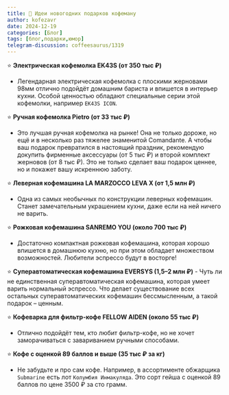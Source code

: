 ```yaml
---
title: 🎄 Идеи новогодних подарков кофеману
author: kofezavr
date: 2024-12-19
categories: [Блог]
tags: [блог,подарки,юмор]
telegram-discussion: coffeesaurus/1319
--- 
```

⭐️ **Электрическая кофемолка EK43S (от 350 тыс ₽)**
- Легендарная электрическая кофемолка с плоскими жерновами 98мм отлично подойдёт домашним бариста и впишется в интерьер кухни. Особой ценностью обладают специальные серии этой кофемолки, например `EK43S ICON`.  

⭐️ **Ручная кофемолка Pietro (от 33 тыс ₽)**
- Это лучшая ручная кофемолка на рынке! Она не только дороже, но ещё и в несколько раз тяжелее знаменитой Comandante. А чтобы ваш подарок превратился в настоящий праздник, рекомендую докупить фирменные аксессуары (от 5 тыс ₽) и второй комплект жерновов (от 8 тыс ₽). Это не только сделает ваш подарок ценнее, но и покажет вашу искреннюю заботу.

⭐️ **Леверная кофемашина LA MARZOCCO LEVA X (от 1,5 млн ₽)**
- Одна из самых необычных по конструкции леверных кофемашин. Станет замечательным украшением кухни, даже если на ней ничего не варить. 

⭐️ **Рожковая кофемашина SANREMO YOU (около 700 тыс ₽)**
- Достаточно компактная рожковая кофемашина, которая хорошо впишется в домашнюю кухню, но при этом обладает множеством возможностей. Любители эспрессо будут в восторге!

⭐️ **Суперавтоматическая кофемашина EVERSYS (1,5–2 млн ₽)**
- Чуть ли не единственная суперавтоматическая кофемашина, которая умеет варить нормальный эспрессо. Что делает существование всех остальных суперавтоматических кофемашин бессмысленным, а такой подарок – ценным.

⭐️ **Кофеварка для фильтр-кофе FELLOW AIDEN (около 55 тыс ₽)** 
- Отлично подойдёт тем, кто любит фильтр-кофе, но не хочет заморачиваться с завариванием ручными способами.

⭐️ **Кофе с оценкой 89 баллов и выше (35 тыс ₽ за кг)**
- Не забудьте и про сам кофе. Например, в ассортименте обжарщика `Submarine` есть лот `Колумбия Инмакуляда`. Это сорт гейша с оценкой 89 баллов по цене 3500 ₽ за сто грамм.